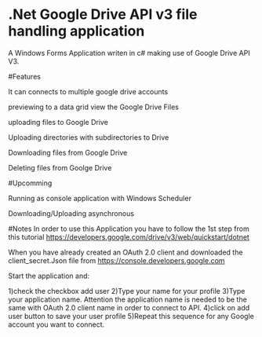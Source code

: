 # .Net Google Drive API v3 file handling application

A Windows Forms Application writen in c# making use of Google Drive API V3.

#Features

It can connects to multiple google drive accounts

previewing to a data grid view the Google Drive Files

uploading files to Google Drive

Uploading directories with subdirectories to Drive

Downloading files from Google Drive

Deleting files from Goolge Drive

#Upcomming

Running as console application with Windows Scheduler

Downloading/Uploading asynchronous


#Notes
In order to use this Application you have to follow the 1st step from this tutorial https://developers.google.com/drive/v3/web/quickstart/dotnet

When you have already created an OAuth 2.0 client and downloaded the client_secret.Json file from https://console.developers.google.com

Start the application and:

1)check the checkbox add user
2)Type your name for your profile
3)Type your application name. Attention the application name is needed to be the same with OAuth 2.0 client name in order to connect to API.
4)click on add user button to save your user profile
5)Repeat this sequence for any Google account you want to connect.
